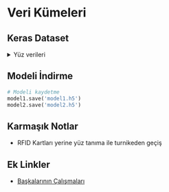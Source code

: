 # Veri Kümeleri <!-- omit in toc -->

## Keras Dataset

<details>
<summary>Yüz verileri</summary>

```python
from keras.datasets import cifar10
(train_images, train_labels), (test_images, test_labels) = cifar10.load_data()
```

</details>

## Modeli İndirme

```python
# Modeli kaydetme
model1.save('model1.h5')
model2.save('model2.h5')
```

## Karmaşık Notlar

- RFID Kartları yerine yüz tanıma ile turnikeden geçiş

## Ek Linkler

- [Başkalarının Çalışmaları](https://github.com/DevHunterYZ?tab=repositories)
